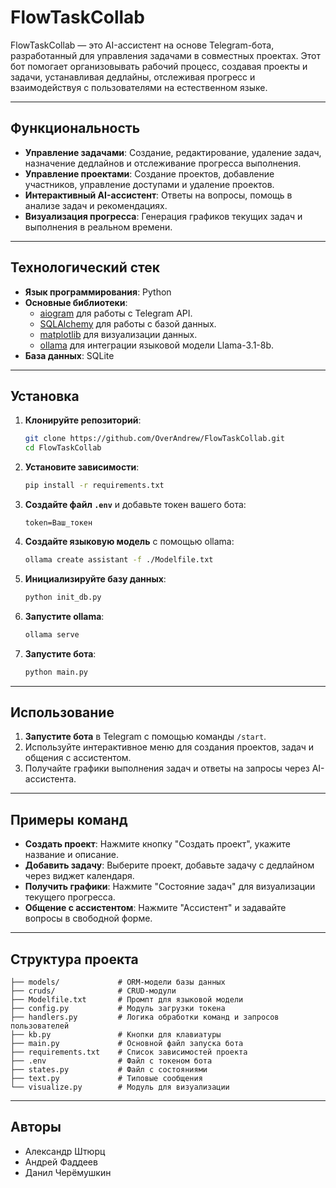 # FlowTaskCollab

FlowTaskCollab — это AI-ассистент на основе Telegram-бота, разработанный для управления задачами в совместных проектах. Этот бот помогает организовывать рабочий процесс, создавая проекты и задачи, устанавливая дедлайны, отслеживая прогресс и взаимодействуя с пользователями на естественном языке.

---

## **Функциональность**
- **Управление задачами**: Создание, редактирование, удаление задач, назначение дедлайнов и отслеживание прогресса выполнения.
- **Управление проектами**: Создание проектов, добавление участников, управление доступами и удаление проектов.
- **Интерактивный AI-ассистент**: Ответы на вопросы, помощь в анализе задач и рекомендациях.
- **Визуализация прогресса**: Генерация графиков текущих задач и выполнения в реальном времени.

---

## **Технологический стек**
- **Язык программирования**: Python
- **Основные библиотеки**:
  - [aiogram](https://docs.aiogram.dev/) для работы с Telegram API.
  - [SQLAlchemy](https://www.sqlalchemy.org/) для работы с базой данных.
  - [matplotlib](https://matplotlib.org/) для визуализации данных.
  - [ollama](https://github.com/ollama/ollama) для интеграции языковой модели Llama-3.1-8b.
- **База данных**: SQLite

---

## **Установка**

1. **Клонируйте репозиторий**:
   ```bash
   git clone https://github.com/OverAndrew/FlowTaskCollab.git
   cd FlowTaskCollab
   ```

2. **Установите зависимости**:
   ```bash
   pip install -r requirements.txt
   ```

3. **Создайте файл `.env`** и добавьте токен вашего бота:
   ```env
   token=Ваш_токен
   ```

4. **Создайте языковую модель** с помощью ollama:
   ```bash
   ollama create assistant -f ./Modelfile.txt
   ```

5. **Инициализируйте базу данных**:
   ```bash
   python init_db.py
   ```
   
6. **Запустите ollama**:
   ```bash
   ollama serve
   ```
   
7. **Запустите бота**:
   ```bash
   python main.py
   ```

---
## **Использование**

1. **Запустите бота** в Telegram с помощью команды `/start`.
2. Используйте интерактивное меню для создания проектов, задач и общения с ассистентом.
3. Получайте графики выполнения задач и ответы на запросы через AI-ассистента.

---

## **Примеры команд**

- **Создать проект**: Нажмите кнопку "Создать проект", укажите название и описание.
- **Добавить задачу**: Выберите проект, добавьте задачу с дедлайном через виджет календаря.
- **Получить графики**: Нажмите "Состояние задач" для визуализации текущего прогресса.
- **Общение с ассистентом**: Нажмите "Ассистент" и задавайте вопросы в свободной форме.

---

## **Структура проекта**

```plaintext
├── models/             # ORM-модели базы данных
├── cruds/              # CRUD-модули
├── Modelfile.txt       # Промпт для языковой модели
├── config.py           # Модуль загрузки токена
├── handlers.py         # Логика обработки команд и запросов пользователей
├── kb.py               # Кнопки для клавиатуры
├── main.py             # Основной файл запуска бота
├── requirements.txt    # Список зависимостей проекта
├── .env                # Файл с токеном бота
├── states.py           # Файл с состояниями
├── text.py             # Типовые сообщения
└── visualize.py        # Модуль для визуализации
```

---

## **Авторы**

- Александр Штюрц
- Андрей Фаддеев
- Данил Черёмушкин